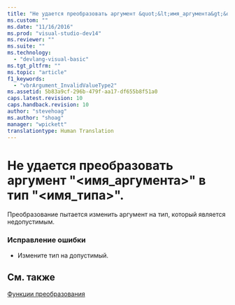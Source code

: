 ```yaml
---
title: "Не удается преобразовать аргумент &quot;&lt;имя_аргумента&gt;&quot; в тип &quot;&lt;имя_типа&gt;&quot;. | Microsoft Docs"
ms.custom: ""
ms.date: "11/16/2016"
ms.prod: "visual-studio-dev14"
ms.reviewer: ""
ms.suite: ""
ms.technology: 
  - "devlang-visual-basic"
ms.tgt_pltfrm: ""
ms.topic: "article"
f1_keywords: 
  - "vbrArgument_InvalidValueType2"
ms.assetid: 5b83a9cf-296b-479f-aa17-df655b8f51a0
caps.latest.revision: 10
caps.handback.revision: 10
author: "stevehoag"
ms.author: "shoag"
manager: "wpickett"
translationtype: Human Translation
---
```

# Не удается преобразовать аргумент &quot;&lt;имя_аргумента&gt;&quot; в тип &quot;&lt;имя_типа&gt;&quot;.
Преобразование пытается изменить аргумент на тип, который является недопустимым.  
  
### Исправление ошибки  
  
-   Измените тип на допустимый.  
  
## См. также  
 [Функции преобразования](../../visual-basic/language-reference/functions/conversion-functions.md)